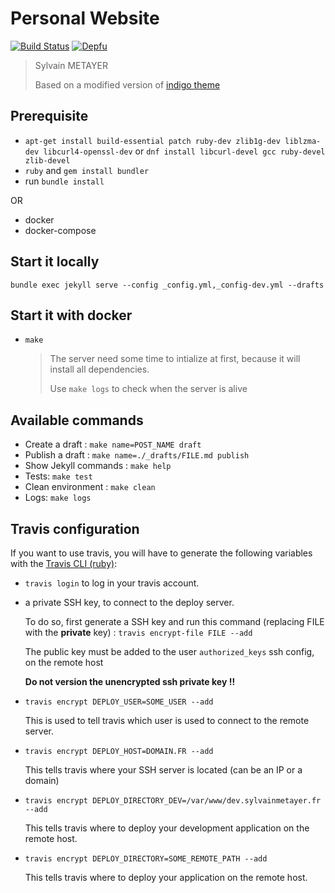 # Personal Website

[![Build Status](https://travis-ci.org/sylvainmetayer/sylvainmetayer.svg?branch=master)](https://travis-ci.org/sylvainmetayer/sylvainmetayer)
[![Depfu](https://badges.depfu.com/badges/8854fd930f182d7c719d31bc443abd5e/overview.svg)](https://depfu.com/github/sylvainmetayer/sylvainmetayer?project_id=6389)

> Sylvain METAYER
>
> Based on a modified version of [indigo theme](https://github.com/sergiokopplin/indigo)

## Prerequisite

- `apt-get install build-essential patch ruby-dev zlib1g-dev liblzma-dev libcurl4-openssl-dev` or `dnf install libcurl-devel gcc ruby-devel zlib-devel`
- `ruby` and `gem install bundler`
- run `bundle install`

OR

- docker
- docker-compose

## Start it locally

`bundle exec jekyll serve --config _config.yml,_config-dev.yml --drafts`

## Start it with docker

- `make`

    > The server need some time to intialize at first, because it will install all dependencies.
    >
    > Use `make logs` to check when the server is alive

## Available commands

- Create a draft : `make name=POST_NAME draft`
- Publish a draft : `make name=./_drafts/FILE.md publish`
- Show Jekyll commands : `make help`
- Tests: `make test`
- Clean environment : `make clean`
- Logs: `make logs`

## Travis configuration

If you want to use travis, you will have to generate the following variables with the [Travis CLI (ruby)](https://docs.travis-ci.com/user/encryption-keys/#usage):

- `travis login` to log in your travis account.

- a private SSH key, to connect to the deploy server.

    To do so, first generate a SSH key and run this command (replacing FILE with the **private** key) : `travis encrypt-file FILE --add`

    The public key must be added to the user `authorized_keys` ssh config, on the remote host

    **Do not version the unencrypted ssh private key !!**

- `travis encrypt DEPLOY_USER=SOME_USER --add`

    This is used to tell travis which user is used to connect to the remote server.

- `travis encrypt DEPLOY_HOST=DOMAIN.FR --add`

    This tells travis where your SSH server is located (can be an IP or a domain)

- `travis encrypt DEPLOY_DIRECTORY_DEV=/var/www/dev.sylvainmetayer.fr --add`

    This tells travis where to deploy your development application on the remote host.

- `travis encrypt DEPLOY_DIRECTORY=SOME_REMOTE_PATH --add`

    This tells travis where to deploy your application on the remote host.
